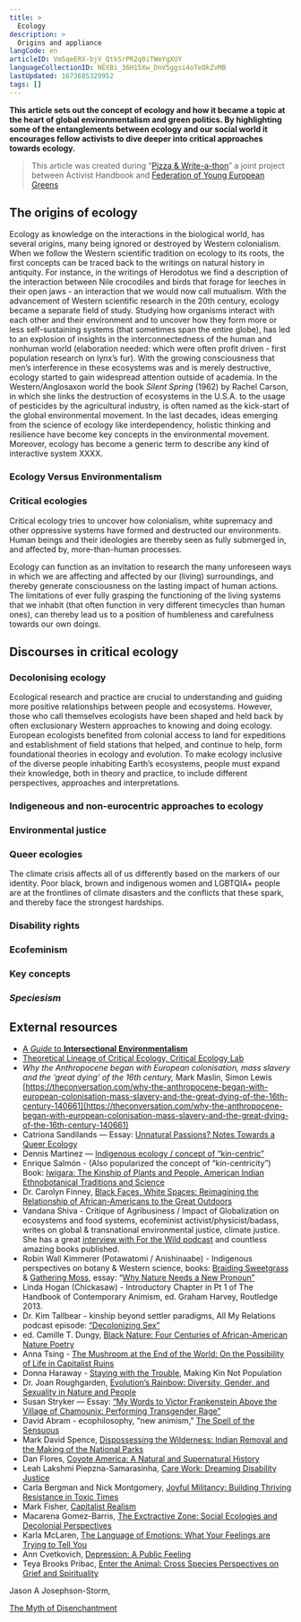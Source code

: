 ```yaml
---
title: >
  Ecology
description: >
  Origins and appliance
langCode: en
articleID: Vm5qeERX-bjV_QtkSrPR2q0iTWmYgXUY
languageCollectionID: NEXBi_36H15Xw_DnV5ggsi4oTeOkZvMB
lastUpdated: 1673685329952
tags: []
---
```


**This article sets out the concept of ecology and how it became a topic at the heart of global environmentalism and green politics. By highlighting some of the entanglements between ecology and our social world it encourages fellow activists to dive deeper into critical approaches towards ecology.**

> This article was created during “[Pizza & Write-a-thon](/writeathon)” a joint project between Activist Handbook and [Federation of Young European Greens](https://fyeg.org/)

## **The origins of ecology**

Ecology as knowledge on the interactions in the biological world, has several origins, many being ignored or destroyed by Western colonialism. When we follow the Western scientific tradition on ecology to its roots, the first concepts can be traced back to the writings on natural history in antiquity. For instance, in the writings of Herodotus we find a description of the interaction between Nile crocodiles and birds that forage for leeches in their open jaws - an interaction that we would now call mutualism. With the advancement of Western scientific research in the 20th century, ecology became a separate field of study. Studying how organisms interact with each other and their environment and to uncover how they form more or less self-sustaining systems (that sometimes span the entire globe), has led to an explosion of insights in the interconnectedness of the human and nonhuman world (elaboration needed: which were often profit driven - first population research on lynx’s fur). With the growing consciousness that men’s interference in these ecosystems was and is merely destructive, ecology started to gain widespread attention outside of academia. In the Western/Anglosaxon world the book _Silent Spring_ (1962) by Rachel Carson, in which she links the destruction of ecosystems in the U.S.A. to the usage of pesticides by the agricultural industry, is often named as the kick-start of the global environmental movement. In the last decades, ideas emerging from the science of ecology like interdependency, holistic thinking and resilience have become key concepts in the environmental movement. Moreover, ecology has become a generic term to describe any kind of interactive system XXXX.

### **Ecology Versus Environmentalism**

### **Critical ecologies**

Critical ecology tries to uncover how colonialism, white supremacy and other oppressive systems have formed and destructed our environments. Human beings and their ideologies are thereby seen as fully submerged in, and affected by, more-than-human processes.

Ecology can function as an invitation to research the many unforeseen ways in which we are affecting and affected by our (living) surroundings, and thereby generate consciousness on the lasting impact of human actions. The limitations of ever fully grasping the functioning of the living systems that we inhabit (that often function in very different timecycles than human ones), can thereby lead us to a position of humbleness and carefulness towards our own doings.

## **Discourses in critical ecology**

### **Decolonising ecology**

Ecological research and practice are crucial to understanding and guiding more positive relationships between people and ecosystems. However, those who call themselves ecologists have been shaped and held back by often exclusionary Western approaches to knowing and doing ecology. European ecologists benefited from colonial access to land for expeditions and establishment of field stations that helped, and continue to help, form foundational theories in ecology and evolution. To make ecology inclusive of the diverse people inhabiting Earth’s ecosystems, people must expand their knowledge, both in theory and practice, to include different perspectives, approaches and interpretations.

### **Indigeneous and non-eurocentric approaches to ecology**

### **Environmental justice**

### **Queer ecologies**

The climate crisis affects all of us differently based on the markers of our identity. Poor black, brown and indigenous women and LGBTQIA+ people are at the frontlines of climate disasters and the conflicts that these spark, and thereby face the strongest hardships.

### **Disability rights**

### **Ecofeminism**

### **Key concepts**

### _**Speciesism**_

## **External resources**

-   [A _Guide_ to **Intersectional** **Environmentalism**](https://meansandmatters.bankofthewest.com/article/sustainable-living/taking-action/a-guide-to-intersectional-environmentalism/)
-   [Theoretical Lineage of Critical Ecology, Critical Ecology Lab](https://www.youtube.com/watch?v=LireLlbEyxk)
-   _Why the Anthropocene began with European colonisation, mass slavery and the ‘great dying’ of the 16th century,_ Mark Maslin, Simon Lewis [https://theconversation.com/why-the-anthropocene-began-with-european-colonisation-mass-slavery-and-the-great-dying-of-the-16th-century-140661](https://theconversation.com/why-the-anthropocene-began-with-european-colonisation-mass-slavery-and-the-great-dying-of-the-16th-century-140661)
-   Catriona Sandilands — Essay: [Unnatural Passions? Notes Towards a Queer Ecology](https://ivc.lib.rochester.edu/unnatural-passions-notes-toward-a-queer-ecology/)
-   Dennis Martinez — [Indigenous ecology / concept of “kin-centric”](https://www.nativeperspectives.net/Transcripts/Dennis_Martinez_interview.pdf)
-   Enrique Salmón - (Also popularized the concept of “kin-centricity”) Book: [Iwígara: The Kinship of Plants and People, American Indian Ethnobotanical Traditions and Science](https://www.goodreads.com/book/show/50158998-iwigara)
-   Dr. Carolyn Finney, [Black Faces, White Spaces: Reimagining the Relationship of African-Americans to the Great Outdoors](https://uncpress.org/book/9781469614489/black-faces-white-spaces/)
-   Vandana Shiva - Critique of Agribusiness / Impact of Globalization on ecosystems and food systems, ecofeminist activist/physicist/badass, writes on global & transnational environmental justice, climate justice. She has a great [interview with For the Wild podcast](https://forthewild.world/listen/vandana-shiva-on-the-emancipation-of-seed-water-and-women-118) and countless amazing books published.
-   Robin Wall Kimmerer (Potawatomi / Anishinaabe) - Indigenous perspectives on botany & Western science, books: [Braiding Sweetgrass](https://milkweed.org/book/braiding-sweetgrass) & [Gathering Moss](http://osupress.oregonstate.edu/book/gathering-moss), essay: “[Why Nature Needs a New Pronoun”](https://www.yesmagazine.org/issue/together-earth/2015/03/30/alternative-grammar-a-new-language-of-kinship/)
-   Linda Hogan (Chickasaw) - Introductory Chapter in Pt 1 of The Handbook of Contemporary Animism, ed. Graham Harvey, Routledge 2013.
-   Dr. Kim Tallbear - kinship beyond settler paradigms, All My Relations podcast episode: [“Decolonizing Sex”](https://www.allmyrelationspodcast.com/podcast/episode/468a0a6b/ep-5-decolonizing-sex)
-   ed. Camille T. Dungy, [Black Nature: Four Centuries of African-American Nature Poetry](https://ugapress.org/book/9780820334318/black-nature/)
-   Anna Tsing - [The Mushroom at the End of the World: On the Possibility of Life in Capitalist Ruins](https://press.princeton.edu/books/paperback/9780691178325/the-mushroom-at-the-end-of-the-world)
-   Donna Haraway - [Staying with the Trouble](https://www.google.com/search?ei=mOgAYOaYFovJ0PEPi-2wuAk&gs_lcp=CgZwc3ktYWIQAzIICC4QyQMQkwIyAggAMgIIADICCAAyAggAMgIIADICCAAyAggAMgIIADICCAA6BAgAEEc6BAgjECc6BAguEEM6AgguOggIABCxAxCDAToFCAAQsQM6BQguEJECOgQIABBDOggILhDHARCjAjoLCC4QyQMQkQIQkwI6BQguELEDOgoIABCxAxCDARBDUKQYWPgpYJ8raABwAngCgAH6A4gB6xaSAQswLjEuMy4yLjIuMZgBAKABAaoBB2d3cy13aXrIAQjAAQE&oq=staying%20with%20the%20trouble&q=staying%20with%20the%20trouble&sclient=psy-ab&sxsrf=ALeKk00U3r_C-jGVf1FYkEJ9uD7vwwO2Sg%3A1610672280370&uact=5&ved=0ahUKEwjmxPvo3ZzuAhWLJDQIHYs2DJcQ4dUDCAw), Making Kin Not Population
-   Dr. Joan Roughgarden, [Evolution’s Rainbow: Diversity, Gender, and Sexuality in Nature and People](https://www.ucpress.edu/book/9780520280458/evolutions-rainbow)
-   Susan Stryker — Essay: [“My Words to Victor Frankenstein Above the Village of Chamounix: Performing Transgender Rage”](https://read.dukeupress.edu/glq/article/1/3/237/69091/My-Words-to-Victor-Frankenstein-Above-the-Village)
-   David Abram - ecophilosophy, “new animism,” [The Spell of the Sensuous](https://www.penguinrandomhouse.com/books/319/the-spell-of-the-sensuous-by-david-abram/)
-   Mark David Spence, [Dispossessing the Wilderness: Indian Removal and the Making of the National Parks](https://forthewild.world/listen/vandana-shiva-on-the-emancipation-of-seed-water-and-women-118)
-   Dan Flores, [Coyote America: A Natural and Supernatural History](https://www.basicbooks.com/titles/dan-flores/coyote-america/9780465098538/)
-   Leah Lakshmi Piepzna-Samarasinha, [Care Work: Dreaming Disability Justice](https://arsenalpulp.com/Books/C/Care-Work)
-   Carla Bergman and Nick Montgomery, [Joyful Militancy: Building Thriving Resistance in Toxic Times](https://www.akpress.org/joyful-militancy.html)
-   Mark Fisher, [Capitalist Realism](https://www.johnhuntpublishing.com/zer0-books/our-books/capitalist-realism)
-   Macarena Gomez-Barris, [The Exctractive Zone: Social Ecologies and Decolonial Perspectives](https://www.google.com/search?ei=QQojYNDSG5jZ-gTqmoHgDQ&gs_lcp=Cgdnd3Mtd2l6EAMyBggAEBYQHjoECCMQJzoFCC4QkQI6CAgAELEDEIMBOgIIADoHCAAQsQMQQzoFCAAQkQI6BAguEEM6CAguELEDEIMBOgQIABBDOgoIABCxAxCDARBDOggILhCxAxCTAjoFCAAQsQM6BwgAELEDEAo6BQguELEDOgoILhDHARCjAhAKOgIILjoICC4QxwEQrwE6BQgAEMkDOggILhDHARCjAjoFCC4QkwI6BwghEAoQoAE6BQghEKABOggIABAIEA0QHlCIA1iTMmC8OGgIcAB4AYABdogB6xmSAQUyNS4xMZgBAKABAaoBB2d3cy13aXo&oq=gomez%20the%20exctractive%20zone&q=gomez%20the%20exctractive%20zone&sclient=gws-wiz&source=hp&sxsrf=ALeKk00j5ECnYNlk3PAbS9nThvXLQY3y0g%3A1612909121489&uact=5&ved=0ahUKEwiQ9_TZ6t3uAhWYrJ4KHWpNANwQ4dUDCAg)
-   Karla McLaren, [The Language of Emotions: What Your Feelings are Trying to Tell You](https://www.google.com/search?ei=8fEAYLmpLqzA0PEP2a-_2As&gs_lcp=CgZwc3ktYWIQARgAMggILhDJAxCTAjICCAA6BAgjECc6BQgAEJECOgsILhDHARCvARCRAjoFCC4QsQM6CwguELEDEMcBEKMCOggILhCxAxCDAToOCC4QsQMQgwEQxwEQowI6CAgAEMkDEJECOgUILhCRAjoECAAQQzoECC4QQzoFCAAQsQM6DgguELEDEMkDEJECEJMCOgcILhCxAxBDOggIABCxAxCDAToLCC4QsQMQyQMQkwI6AgguOg0ILhDJAxAUEIcCEJMCOgUIABDJAzoGCAAQFhAeUIgEWP8qYJI2aABwAHgAgAHWAogBxhSSAQgxOC4yLjEuMpgBAKABAaoBB2d3cy13aXo&gs_ssp=eJzj4tVP1zc0TKosqoo3yCozYPRSyk4syklUyE3OSSxKzVPIScxLL01MT1XIT1NIzc0vyczPKwYAvQUSBg&oq=Karla%20McLaren%2C%20language&q=karla%20mclaren%20language%20of%20emotions&sclient=psy-ab&source=hp&sxsrf=ALeKk02PC3hA4cu_UhH5LsDOwblCZMe9Qw%3A1610674673789)
-   Ann Cvetkovich, [Depression: A Public Feeling](https://www.dukeupress.edu/depression)
-   Teya Brooks Pribac, [Enter the Animal: Cross Species Perspectives on Grief and Spirituality](https://sydneyuniversitypress.com.au/products/139659)

Jason A Josephson-Storm,

[The Myth of Disenchantment](https://chicago.universitypressscholarship.com/view/10.7208/chicago/9780226403533.001.0001/upso-9780226403229)